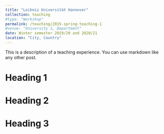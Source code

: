 ```yaml
---
title: "Leibniz Universität Hannover"
collection: teaching
#type: "Workshop"
permalink: /teaching/2015-spring-teaching-1
#venue: "University 1, Department"
date: Winter semester 2019/20 and 2020/21
location: "City, Country"
---
```


This is a description of a teaching experience. You can use markdown like any other post.

Heading 1
======

Heading 2
======

Heading 3
======
